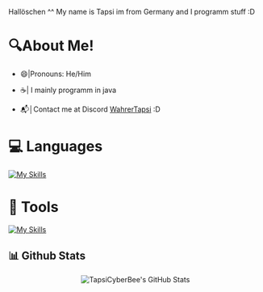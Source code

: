 Hallöschen ^^
My name is Tapsi im from Germany and I programm stuff :D

# 🔍About Me!

 - 😄|Pronouns: He/Him
 
 - ☕| I mainly programm in java

 - 📬│Contact me at Discord [WahrerTapsi](https://discord.com/users/1157252084341690368) :D

 # 💻 Languages
 
 [![My Skills](https://skillicons.dev/icons?i=java,kotlin&theme=dark)](https://skillicons.dev)
 
 # 🧰 Tools
 
 [![My Skills](https://skillicons.dev/icons?i=idea,vscode,github&perline=3)](https://skillicons.dev)

## 📊 Github Stats

<div align="center">
<img src="https://github-readme-stats.vercel.app/api?username=wahrertapsi&show_icons=true&theme=dark&icon_color=48842d&title_color=48842d&text_color=ffffff&border_color=48842d" alt="TapsiCyberBee's GitHub Stats">
</div>
